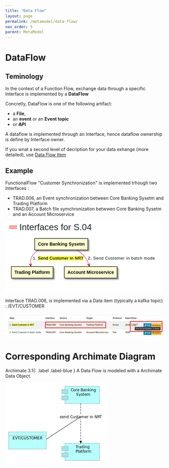```yaml
---
title: "Data Flow"
layout: page
permalink: /metamodel/data-flow/
nav_order: 5
parent: MetaModel
---
```



# DataFlow

## Teminology 

In the context of a Function Flow, exchange data through a specific Interface is implemented by a **DataFlow** 

Concretly, DataFlow is one of the following artifact:
- a **File**, 
- an **event** or an **Event topic** 
- or **API**

A dataflow is implemented through an Interface, hence dataflow ownership is define by Interface owner.

If you wnat a second level of decription for your data exhange (more detailed), use [Data Flow Item](../data-flow-item)


## Example

FunctionalFlow "Customer Synchronization" is implemented trhough two 
Interfaces :
 - TRAD.006, an Event synchronization between Core Banking Sysetm and Trading Platform
 - TRAD.007, a Batch file symchronization betwwen Core Banking Sysetm and an Account Microservice
 
![Flow Interface](./png/dataflow1.png)

Interface TRAD.006, is implemented via a Data item (typically a kafka topic) : /EVT/CUSTOMER
 
![Interface and its Data Flows](./png/dataflow2.png)

# Corresponding Archimate Diagram

<span>Archimate 3.1</span>{: .label .label-blue } A Data Flow is modeled with a Archimate Data Object.

![Data Flow](./jpg/data-flow.jpg)
